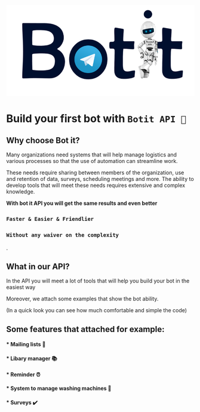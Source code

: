 <p align="center"><img src="./other/logo.png"></p>

# Build your first bot with `Botit API 🤖`

## Why choose Bot it?

Many organizations need systems that will help manage logistics and various processes so that the use of automation can streamline work.

These needs require sharing between members of the organization, use and retention of data, surveys, scheduling meetings and more. The ability to develop tools that will meet these needs requires extensive and complex knowledge.

**With bot it API you will get the same results and even better**

### `Faster & Easier & Friendlier`

### `Without any waiver on the complexity `


.
## What in our API?

In the API you will meet a lot of tools that will help you build your bot in the easiest way

Moreover, we attach some examples that show the bot ability.

(In a quick look you can see how much comfortable and simple the code)

## Some features that attached for example:

#### * Mailing lists 📧
#### * Libary manager 📚
#### * Reminder ⏰
#### * System to manage washing machines 🧺
#### * Surveys ✔️


